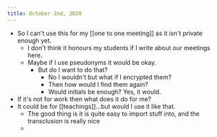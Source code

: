```yaml
---
title: October 2nd, 2020
---
```


- So I can't use this for my [[one to one meeting]] as it isn't private enough yet.
  - I don't think it honours my students if I write about our meetings here.
  - Maybe if I use pseudonyms it would be okay.
    - But do I want to do that?
      - No I wouldn't but what if I encrypted them?
      - Then how would I find them again?
      - Would initials be enough? Yes, it would.
- If it's not for work then what does it do for me?
- It could be for [[teachings]]…but would I use it like that.
  - The good thing is it is quite easy to import stuff into, and the transclusion is really nice
  -